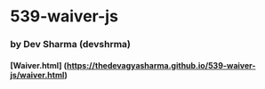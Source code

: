 # 539-waiver-js
### by Dev Sharma (devshrma)
#### [Waiver.html] (https://thedevagyasharma.github.io/539-waiver-js/waiver.html)
